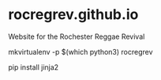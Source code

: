 # rocregrev.github.io
Website for the Rochester Reggae Revival

mkvirtualenv -p $(which python3) rocregrev

pip install jinja2
